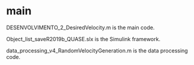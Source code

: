 # main

DESENVOLVIMENTO_2_DesiredVelocity.m is the main code.

Object_list_saveR2019b_QUASE.slx is the Simulink framework.

data_processing_v4_RandomVelocityGeneration.m is the data processing code.

